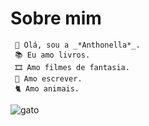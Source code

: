 # Sobre mim

     🪷 Olá, sou a _*Anthonella*_.
     📚 Eu amo livros.
     🎞 Amo filmes de fantasia.
     📖 Amo escrever.
     🐈 Amo animais.

![gato](https://media.tenor.com/HoXg2JXLbisAAAAi/capple.gif)
